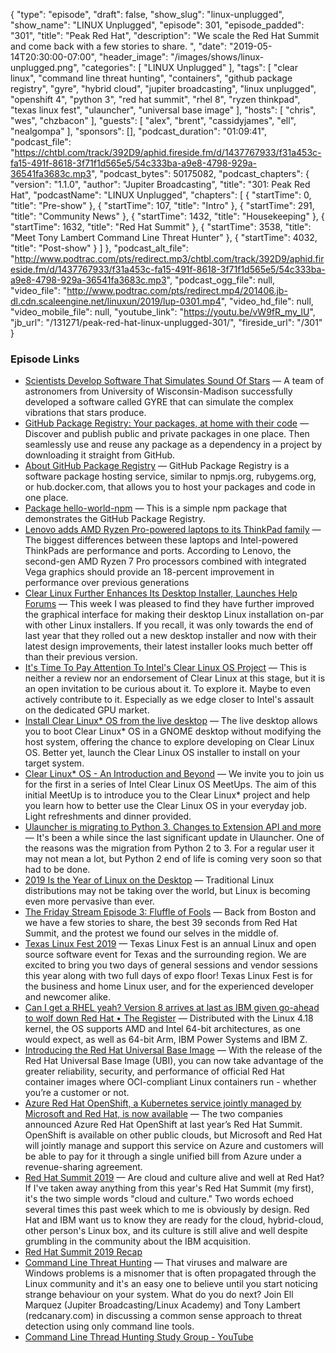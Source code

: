 {
  "type": "episode",
  "draft": false,
  "show_slug": "linux-unplugged",
  "show_name": "LINUX Unplugged",
  "episode": 301,
  "episode_padded": "301",
  "title": "Peak Red Hat",
  "description": "We scale the Red Hat Summit and come back with a few stories to share. ",
  "date": "2019-05-14T20:30:00-07:00",
  "header_image": "/images/shows/linux-unplugged.png",
  "categories": [
    "LINUX Unplugged"
  ],
  "tags": [
    "clear linux",
    "command line threat hunting",
    "containers",
    "github package registry",
    "gyre",
    "hybrid cloud",
    "jupiter broadcasting",
    "linux unplugged",
    "openshift 4",
    "python 3",
    "red hat summit",
    "rhel 8",
    "ryzen thinkpad",
    "texas linux fest",
    "ulauncher",
    "universal base image"
  ],
  "hosts": [
    "chris",
    "wes",
    "chzbacon"
  ],
  "guests": [
    "alex",
    "brent",
    "cassidyjames",
    "ell",
    "nealgompa"
  ],
  "sponsors": [],
  "podcast_duration": "01:09:41",
  "podcast_file": "https://chtbl.com/track/392D9/aphid.fireside.fm/d/1437767933/f31a453c-fa15-491f-8618-3f71f1d565e5/54c333ba-a9e8-4798-929a-36541fa3683c.mp3",
  "podcast_bytes": 50175082,
  "podcast_chapters": {
    "version": "1.1.0",
    "author": "Jupiter Broadcasting",
    "title": "301: Peak Red Hat",
    "podcastName": "LINUX Unplugged",
    "chapters": [
      {
        "startTime": 0,
        "title": "Pre-show"
      },
      {
        "startTime": 107,
        "title": "Intro"
      },
      {
        "startTime": 291,
        "title": "Community News"
      },
      {
        "startTime": 1432,
        "title": "Housekeeping"
      },
      {
        "startTime": 1632,
        "title": "Red Hat Summit"
      },
      {
        "startTime": 3538,
        "title": "Meet Tony Lambert Command Line Threat Hunter"
      },
      {
        "startTime": 4032,
        "title": "Post-show"
      }
    ]
  },
  "podcast_alt_file": "http://www.podtrac.com/pts/redirect.mp3/chtbl.com/track/392D9/aphid.fireside.fm/d/1437767933/f31a453c-fa15-491f-8618-3f71f1d565e5/54c333ba-a9e8-4798-929a-36541fa3683c.mp3",
  "podcast_ogg_file": null,
  "video_file": "http://www.podtrac.com/pts/redirect.mp4/201406.jb-dl.cdn.scaleengine.net/linuxun/2019/lup-0301.mp4",
  "video_hd_file": null,
  "video_mobile_file": null,
  "youtube_link": "https://youtu.be/vW9fR_my_lU",
  "jb_url": "/131271/peak-red-hat-linux-unplugged-301/",
  "fireside_url": "/301"
}


### Episode Links

  * [Scientists Develop Software That Simulates Sound Of Stars](https://www.techtimes.com/articles/242474/20190428/scientists-develop-software-that-simulates-sound-of-stars.htm "Scientists Develop Software That Simulates Sound Of Stars") — A team of astronomers from University of Wisconsin-Madison successfully developed a software called GYRE that can simulate the complex vibrations that stars produce.
  * [GitHub Package Registry: Your packages, at home with their code](https://github.com/features/package-registry "GitHub Package Registry: Your packages, at home with their code") — Discover and publish public and private packages in one place. Then seamlessly use and reuse any package as a dependency in a project by downloading it straight from GitHub. 
  * [About GitHub Package Registry](https://help.github.com/en/articles/about-github-package-registry "About GitHub Package Registry") — GitHub Package Registry is a software package hosting service, similar to npmjs.org, rubygems.org, or hub.docker.com, that allows you to host your packages and code in one place.
  * [Package hello-world-npm](https://github.com/Codertocat/hello-world-npm/packages/10696?version=1.0.1 "Package hello-world-npm") — This is a simple npm package that demonstrates the GitHub Package Registry. 
  * [Lenovo adds AMD Ryzen Pro-powered laptops to its ThinkPad family](https://arstechnica.com/gadgets/2019/05/lenovo-adds-amd-ryzen-pro-powered-laptops-to-its-thinkpad-family/ "Lenovo adds AMD Ryzen Pro-powered laptops to its ThinkPad family") — The biggest differences between these laptops and Intel-powered ThinkPads are performance and ports. According to Lenovo, the second-gen AMD Ryzen 7 Pro processors combined with integrated Vega graphics should provide an 18-percent improvement in performance over previous generations
  * [Clear Linux Further Enhances Its Desktop Installer, Launches Help Forums](https://www.phoronix.com/scan.php?page=news_item&px=Clear-Linux-Desktop-Installer-2 "Clear Linux Further Enhances Its Desktop Installer, Launches Help Forums") — This week I was pleased to find they have further improved the graphical interface for making their desktop Linux installation on-par with other Linux installers. If you recall, it was only towards the end of last year that they rolled out a new desktop installer and now with their latest design improvements, their latest installer looks much better off than their previous version. 
  * [It's Time To Pay Attention To Intel's Clear Linux OS Project](https://www.forbes.com/sites/jasonevangelho/2019/05/13/its-time-to-pay-attention-to-intels-clear-linux-os-project/#5004b8885c49 "It's Time To Pay Attention To Intel's Clear Linux OS Project") — This is neither a review nor an endorsement of Clear Linux at this stage, but it is an open invitation to be curious about it. To explore it. Maybe to even actively contribute to it. Especially as we edge closer to Intel's assault on the dedicated GPU market.
  * [Install Clear Linux* OS from the live desktop](https://clearlinux.org/documentation/clear-linux/get-started/bare-metal-install-desktop "Install Clear Linux* OS from the live desktop") — The live desktop allows you to boot Clear Linux* OS in a GNOME desktop without modifying the host system, offering the chance to explore developing on Clear Linux OS. Better yet, launch the Clear Linux OS installer to install on your target system.
  * [Clear Linux* OS - An Introduction and Beyond](https://clearlinux.org/news-blogs/clear-linux-os-introduction-and-beyond "Clear Linux* OS - An Introduction and Beyond") — We invite you to join us for the first in a series of Intel Clear Linux OS MeetUps. The aim of this initial MeetUp is to introduce you to the Clear Linux* project and help you learn how to better use the Clear Linux OS in your everyday job. Light refreshments and dinner provided.
  * [Ulauncher is migrating to Python 3. Changes to Extension API and more](https://mailchi.mp/fbb4b54c426a/ulauncher-is-migrating-to-python-3-changes-to-extension-api-and-more "Ulauncher is migrating to Python 3. Changes to Extension API and more") — It's been a while since the last significant update in Ulauncher. One of the reasons was the migration from Python 2 to 3. For a regular user it may not mean a lot, but Python 2 end of life is coming very soon so that had to be done.
  * [2019 Is the Year of Linux on the Desktop](https://www.howtogeek.com/414036/2019-is-the-year-of-linux-on-the-desktop/ "2019 Is the Year of Linux on the Desktop") — Traditional Linux distributions may not be taking over the world, but Linux is becoming even more pervasive than ever.
  * [The Friday Stream Episode 3: Fluffle of Fools](https://fridaystream.com/3 "The Friday Stream Episode 3: Fluffle of Fools") — Back from Boston and we have a few stories to share, the best 39 seconds from Red Hat Summit, and the protest we found our selves in the middle of. 
  * [Texas Linux Fest 2019](https://2019.texaslinuxfest.org/ "Texas Linux Fest 2019") — Texas Linux Fest is an annual Linux and open source software event for Texas and the surrounding region. We are excited to bring you two days of general sessions and vendor sessions this year along with two full days of expo floor! Texas Linux Fest is for the business and home Linux user, and for the experienced developer and newcomer alike.
  * [Can I get a RHEL yeah? Version 8 arrives at last as IBM given go-ahead to wolf down Red Hat • The Register](https://www.theregister.co.uk/2019/05/07/red_hat_enterprise_linux_8/ "Can I get a RHEL yeah? Version 8 arrives at last as IBM given go-ahead to wolf down Red Hat • The Register") — Distributed with the Linux 4.18 kernel, the OS supports AMD and Intel 64-bit architectures, as one would expect, as well as 64-bit Arm, IBM Power Systems and IBM Z.
  * [Introducing the Red Hat Universal Base Image](https://www.redhat.com/en/blog/introducing-red-hat-universal-base-image "Introducing the Red Hat Universal Base Image") — With the release of the Red Hat Universal Base Image (UBI), you can now take advantage of the greater reliability, security, and performance of official Red Hat container images where OCI-compliant Linux containers run - whether you’re a customer or not. 
  * [Azure Red Hat OpenShift, a Kubernetes service jointly managed by Microsoft and Red Hat, is now available](https://www.geekwire.com/2019/azure-red-hat-openshift-kubernetes-service-jointly-managed-microsoft-red-hat-now-available/ "Azure Red Hat OpenShift, a Kubernetes service jointly managed by Microsoft and Red Hat, is now available") — The two companies announced Azure Red Hat OpenShift at last year’s Red Hat Summit. OpenShift is available on other public clouds, but Microsoft and Red Hat will jointly manage and support this service on Azure and customers will be able to pay for it through a single unified bill from Azure under a revenue-sharing agreement.
  * [Red Hat Summit 2019](https://linuxunplugged.com/articles/red-hat-summit-2019 "Red Hat Summit 2019") — Are cloud and culture alive and well at Red Hat? If I've taken away anything from this year's Red Hat Summit (my first), it's the two simple words "cloud and culture." Two words echoed several times this past week which to me is obviously by design. Red Hat and IBM want us to know they are ready for the cloud, hybrid-cloud, other person's Linux box, and its culture is still alive and well despite grumbling in the community about the IBM acquisition.
  * [Red Hat Summit 2019 Recap](https://www.youtube.com/watch?v=hxGTGWwLTio&feature=youtu.be "Red Hat Summit 2019 Recap")
  * [Command Line Threat Hunting](https://www.meetup.com/jupiterbroadcasting/events/260707829/ "Command Line Threat Hunting") — That viruses and malware are Windows problems is a misnomer that is often propagated through the Linux community and it's an easy one to believe until you start noticing strange behaviour on your system. What do you do next? Join Ell Marquez (Jupiter Broadcasting/Linux Academy) and Tony Lambert (redcanary.com) in discussing a common sense approach to threat detection using only command line tools. 
  * [Command Line Thread Hunting Study Group - YouTube](https://www.youtube.com/watch?v=jy9SAUHEWdU "Command Line Thread Hunting Study Group - YouTube")



